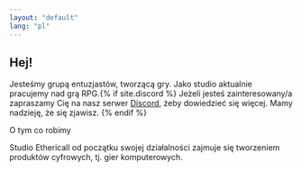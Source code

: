 ```yaml
---
layout: "default"
lang: "pl"
---
```

<section class="hero-section">
<style>.content {margin: 0 !important}</style>
<div class="hero-grid">
<h1 class="hero-title">Hej!</h1>
<p class="hero-title2">
Jesteśmy grupą entuzjastów, tworzącą gry. Jako studio aktualnie pracujemy nad grą RPG.{% if site.discord %} Jeżeli jesteś zainteresowany/a zapraszamy Cię na nasz serwer <a href="{{ site.url }}{{ site.baseurl }}/discord-pl" class="perm-white">Discord</a>, żeby dowiedzieć się więcej. Mamy nadzieję, że się zjawisz.
 {% endif %}</p>
</div>
</section>
<section class="about">
O tym co robimy

Studio Ethericall od początku swojej działalności zajmuje się tworzeniem produktów cyfrowych, tj. gier komputerowych.
</section>
